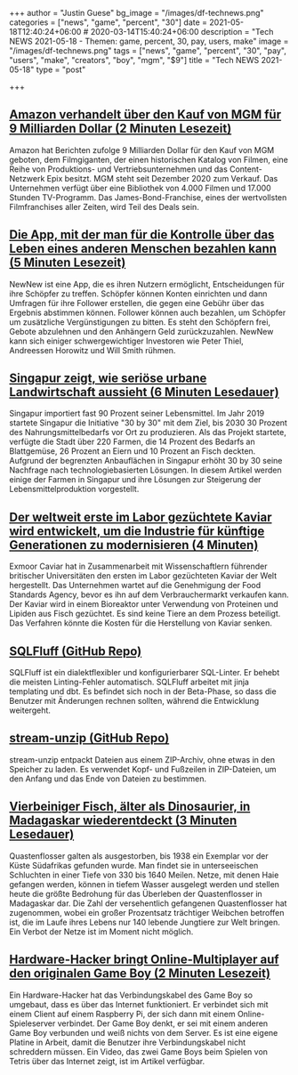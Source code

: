 +++
author = "Justin Guese"
bg_image = "/images/df-technews.png"
categories = ["news", "game", "percent", "30"]
date = 2021-05-18T12:40:24+06:00 # 2020-03-14T15:40:24+06:00
description = "Tech NEWS 2021-05-18 - Themen: game, percent, 30, pay, users, make"
image = "/images/df-technews.png"
tags = ["news", "game", "percent", "30", "pay", "users", "make", "creators", "boy", "mgm", "$9"]
title = "Tech NEWS 2021-05-18"
type = "post"

+++

## [Amazon verhandelt über den Kauf von MGM für 9 Milliarden Dollar (2 Minuten Lesezeit)](https://www.theverge.com/2021/5/17/22441330/amazon-mgm-offer)

 Amazon hat Berichten zufolge 9 Milliarden Dollar für den Kauf von MGM geboten, dem Filmgiganten, der einen historischen Katalog von Filmen, eine Reihe von Produktions- und Vertriebsunternehmen und das Content-Netzwerk Epix besitzt. MGM steht seit Dezember 2020 zum Verkauf. Das Unternehmen verfügt über eine Bibliothek von 4.000 Filmen und 17.000 Stunden TV-Programm. Das James-Bond-Franchise, eines der wertvollsten Filmfranchises aller Zeiten, wird Teil des Deals sein.

## [Die App, mit der man für die Kontrolle über das Leben eines anderen Menschen bezahlen kann (5 Minuten Lesezeit)](https://www.bbc.com/news/business-57085557)

 NewNew ist eine App, die es ihren Nutzern ermöglicht, Entscheidungen für ihre Schöpfer zu treffen. Schöpfer können Konten einrichten und dann Umfragen für ihre Follower erstellen, die gegen eine Gebühr über das Ergebnis abstimmen können. Follower können auch bezahlen, um Schöpfer um zusätzliche Vergünstigungen zu bitten. Es steht den Schöpfern frei, Gebote abzulehnen und den Anhängern Geld zurückzuzahlen. NewNew kann sich einiger schwergewichtiger Investoren wie Peter Thiel, Andreessen Horowitz und Will Smith rühmen.

## [Singapur zeigt, wie seriöse urbane Landwirtschaft aussieht (6 Minuten Lesedauer)](https://reasonstobecheerful.world/singapore-urban-farms-food-security/)

 Singapur importiert fast 90 Prozent seiner Lebensmittel. Im Jahr 2019 startete Singapur die Initiative "30 by 30" mit dem Ziel, bis 2030 30 Prozent des Nahrungsmittelbedarfs vor Ort zu produzieren. Als das Projekt startete, verfügte die Stadt über 220 Farmen, die 14 Prozent des Bedarfs an Blattgemüse, 26 Prozent an Eiern und 10 Prozent an Fisch deckten. Aufgrund der begrenzten Anbauflächen in Singapur erhöht 30 by 30 seine Nachfrage nach technologiebasierten Lösungen. In diesem Artikel werden einige der Farmen in Singapur und ihre Lösungen zur Steigerung der Lebensmittelproduktion vorgestellt.

## [Der weltweit erste im Labor gezüchtete Kaviar wird entwickelt, um die Industrie für künftige Generationen zu modernisieren (4 Minuten)](https://inews.co.uk/inews-lifestyle/food-and-drink/worlds-first-lab-grown-caviar-developed-as-industry-looks-to-modernise-for-future-generations-984509)

 Exmoor Caviar hat in Zusammenarbeit mit Wissenschaftlern führender britischer Universitäten den ersten im Labor gezüchteten Kaviar der Welt hergestellt. Das Unternehmen wartet auf die Genehmigung der Food Standards Agency, bevor es ihn auf dem Verbrauchermarkt verkaufen kann. Der Kaviar wird in einem Bioreaktor unter Verwendung von Proteinen und Lipiden aus Fisch gezüchtet. Es sind keine Tiere an dem Prozess beteiligt. Das Verfahren könnte die Kosten für die Herstellung von Kaviar senken.

## [SQLFluff (GitHub Repo)](https://github.com/sqlfluff/sqlfluff)

 SQLFluff ist ein dialektflexibler und konfigurierbarer SQL-Linter. Er behebt die meisten Linting-Fehler automatisch. SQLFluff arbeitet mit jinja templating und dbt. Es befindet sich noch in der Beta-Phase, so dass die Benutzer mit Änderungen rechnen sollten, während die Entwicklung weitergeht.

## [stream-unzip (GitHub Repo)](https://github.com/uktrade/stream-unzip)

 stream-unzip entpackt Dateien aus einem ZIP-Archiv, ohne etwas in den Speicher zu laden. Es verwendet Kopf- und Fußzeilen in ZIP-Dateien, um den Anfang und das Ende von Dateien zu bestimmen.

## [Vierbeiniger Fisch, älter als Dinosaurier, in Madagaskar wiederentdeckt (3 Minuten Lesedauer)](https://interestingengineering.com/four-legged-fish-older-than-dinosaurs-rediscovered-in-madagascar)

 Quastenflosser galten als ausgestorben, bis 1938 ein Exemplar vor der Küste Südafrikas gefunden wurde. Man findet sie in unterseeischen Schluchten in einer Tiefe von 330 bis 1640 Meilen. Netze, mit denen Haie gefangen werden, können in tiefem Wasser ausgelegt werden und stellen heute die größte Bedrohung für das Überleben der Quastenflosser in Madagaskar dar. Die Zahl der versehentlich gefangenen Quastenflosser hat zugenommen, wobei ein großer Prozentsatz trächtiger Weibchen betroffen ist, die im Laufe ihres Lebens nur 140 lebende Jungtiere zur Welt bringen. Ein Verbot der Netze ist im Moment nicht möglich.

## [Hardware-Hacker bringt Online-Multiplayer auf den originalen Game Boy (2 Minuten Lesezeit)](https://techcrunch.com/2021/05/17/hardware-hacker-brings-online-multiplayer-to-the-original-game-boy/)

 Ein Hardware-Hacker hat das Verbindungskabel des Game Boy so umgebaut, dass es über das Internet funktioniert. Er verbindet sich mit einem Client auf einem Raspberry Pi, der sich dann mit einem Online-Spieleserver verbindet. Der Game Boy denkt, er sei mit einem anderen Game Boy verbunden und weiß nichts von dem Server. Es ist eine eigene Platine in Arbeit, damit die Benutzer ihre Verbindungskabel nicht schreddern müssen. Ein Video, das zwei Game Boys beim Spielen von Tetris über das Internet zeigt, ist im Artikel verfügbar.

